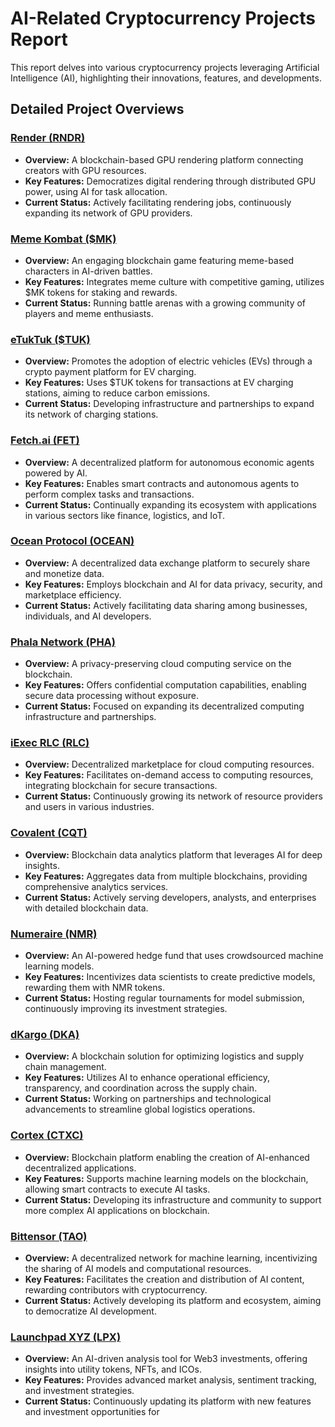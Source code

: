 # AI-Related Cryptocurrency Projects Report

This report delves into various cryptocurrency projects leveraging Artificial Intelligence (AI), highlighting their innovations, features, and developments.

## Detailed Project Overviews

### [Render (RNDR)](https://rendernetwork.com/)
- **Overview:** A blockchain-based GPU rendering platform connecting creators with GPU resources.
- **Key Features:** Democratizes digital rendering through distributed GPU power, using AI for task allocation.
- **Current Status:** Actively facilitating rendering jobs, continuously expanding its network of GPU providers.

### [Meme Kombat ($MK)](https://memekombat.com/)
- **Overview:** An engaging blockchain game featuring meme-based characters in AI-driven battles.
- **Key Features:** Integrates meme culture with competitive gaming, utilizes $MK tokens for staking and rewards.
- **Current Status:** Running battle arenas with a growing community of players and meme enthusiasts.

### [eTukTuk ($TUK)](https://etuktuk.io/)
- **Overview:** Promotes the adoption of electric vehicles (EVs) through a crypto payment platform for EV charging.
- **Key Features:** Uses $TUK tokens for transactions at EV charging stations, aiming to reduce carbon emissions.
- **Current Status:** Developing infrastructure and partnerships to expand its network of charging stations.

### [Fetch.ai (FET)](https://fetch.ai/)
- **Overview:** A decentralized platform for autonomous economic agents powered by AI.
- **Key Features:** Enables smart contracts and autonomous agents to perform complex tasks and transactions.
- **Current Status:** Continually expanding its ecosystem with applications in various sectors like finance, logistics, and IoT.

### [Ocean Protocol (OCEAN)](https://oceanprotocol.com/)
- **Overview:** A decentralized data exchange platform to securely share and monetize data.
- **Key Features:** Employs blockchain and AI for data privacy, security, and marketplace efficiency.
- **Current Status:** Actively facilitating data sharing among businesses, individuals, and AI developers.

### [Phala Network (PHA)](https://phala.network/)
- **Overview:** A privacy-preserving cloud computing service on the blockchain.
- **Key Features:** Offers confidential computation capabilities, enabling secure data processing without exposure.
- **Current Status:** Focused on expanding its decentralized computing infrastructure and partnerships.

### [iExec RLC (RLC)](https://iex.ec/)
- **Overview:** Decentralized marketplace for cloud computing resources.
- **Key Features:** Facilitates on-demand access to computing resources, integrating blockchain for secure transactions.
- **Current Status:** Continuously growing its network of resource providers and users in various industries.

### [Covalent (CQT)](https://www.covalenthq.com/)
- **Overview:** Blockchain data analytics platform that leverages AI for deep insights.
- **Key Features:** Aggregates data from multiple blockchains, providing comprehensive analytics services.
- **Current Status:** Actively serving developers, analysts, and enterprises with detailed blockchain data.

### [Numeraire (NMR)](https://numer.ai/)
- **Overview:** An AI-powered hedge fund that uses crowdsourced machine learning models.
- **Key Features:** Incentivizes data scientists to create predictive models, rewarding them with NMR tokens.
- **Current Status:** Hosting regular tournaments for model submission, continuously improving its investment strategies.

### [dKargo (DKA)](https://dkargo.io/)
- **Overview:** A blockchain solution for optimizing logistics and supply chain management.
- **Key Features:** Utilizes AI to enhance operational efficiency, transparency, and coordination across the supply chain.
- **Current Status:** Working on partnerships and technological advancements to streamline global logistics operations.

### [Cortex (CTXC)](https://www.cortexlabs.ai/)
- **Overview:** Blockchain platform enabling the creation of AI-enhanced decentralized applications.
- **Key Features:** Supports machine learning models on the blockchain, allowing smart contracts to execute AI tasks.
- **Current Status:** Developing its infrastructure and community to support more complex AI applications on blockchain.

### [Bittensor (TAO)](https://bittensor.com/)
- **Overview:** A decentralized network for machine learning, incentivizing the sharing of AI models and computational resources.
- **Key Features:** Facilitates the creation and distribution of AI content, rewarding contributors with cryptocurrency.
- **Current Status:** Actively developing its platform and ecosystem, aiming to democratize AI development.

### [Launchpad XYZ (LPX)](https://launchpadxyz.com/)
- **Overview:** An AI-driven analysis tool for Web3 investments, offering insights into utility tokens, NFTs, and ICOs.
- **Key Features:** Provides advanced market analysis, sentiment tracking, and investment strategies.
- **Current Status:** Continuously updating its platform with new features and investment opportunities for
